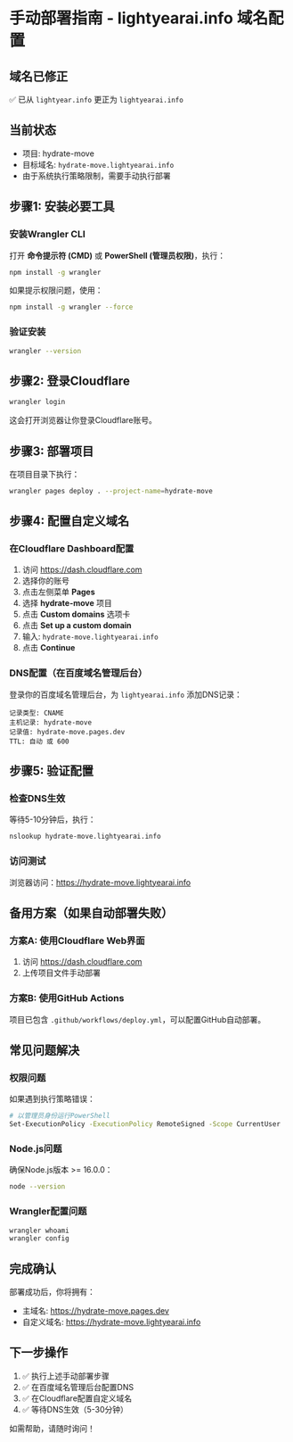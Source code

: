 # 手动部署指南 - lightyearai.info 域名配置

## 域名已修正
✅ 已从 `lightyear.info` 更正为 `lightyearai.info`

## 当前状态
- 项目: hydrate-move
- 目标域名: `hydrate-move.lightyearai.info`
- 由于系统执行策略限制，需要手动执行部署

## 步骤1: 安装必要工具

### 安装Wrangler CLI
打开 **命令提示符 (CMD)** 或 **PowerShell (管理员权限)**，执行：

```bash
npm install -g wrangler
```

如果提示权限问题，使用：
```bash
npm install -g wrangler --force
```

### 验证安装
```bash
wrangler --version
```

## 步骤2: 登录Cloudflare

```bash
wrangler login
```

这会打开浏览器让你登录Cloudflare账号。

## 步骤3: 部署项目

在项目目录下执行：

```bash
wrangler pages deploy . --project-name=hydrate-move
```

## 步骤4: 配置自定义域名

### 在Cloudflare Dashboard配置
1. 访问 https://dash.cloudflare.com
2. 选择你的账号
3. 点击左侧菜单 **Pages**
4. 选择 **hydrate-move** 项目
5. 点击 **Custom domains** 选项卡
6. 点击 **Set up a custom domain**
7. 输入: `hydrate-move.lightyearai.info`
8. 点击 **Continue**

### DNS配置（在百度域名管理后台）

登录你的百度域名管理后台，为 `lightyearai.info` 添加DNS记录：

```
记录类型: CNAME
主机记录: hydrate-move
记录值: hydrate-move.pages.dev
TTL: 自动 或 600
```

## 步骤5: 验证配置

### 检查DNS生效
等待5-10分钟后，执行：
```bash
nslookup hydrate-move.lightyearai.info
```

### 访问测试
浏览器访问：https://hydrate-move.lightyearai.info

## 备用方案（如果自动部署失败）

### 方案A: 使用Cloudflare Web界面
1. 访问 https://dash.cloudflare.com
2. 上传项目文件手动部署

### 方案B: 使用GitHub Actions
项目已包含 `.github/workflows/deploy.yml`，可以配置GitHub自动部署。

## 常见问题解决

### 权限问题
如果遇到执行策略错误：
```bash
# 以管理员身份运行PowerShell
Set-ExecutionPolicy -ExecutionPolicy RemoteSigned -Scope CurrentUser
```

### Node.js问题
确保Node.js版本 >= 16.0.0：
```bash
node --version
```

### Wrangler配置问题
```bash
wrangler whoami
wrangler config
```

## 完成确认

部署成功后，你将拥有：
- 主域名: https://hydrate-move.pages.dev
- 自定义域名: https://hydrate-move.lightyearai.info

## 下一步操作

1. ✅ 执行上述手动部署步骤
2. ✅ 在百度域名管理后台配置DNS
3. ✅ 在Cloudflare配置自定义域名
4. ✅ 等待DNS生效（5-30分钟）

如需帮助，请随时询问！